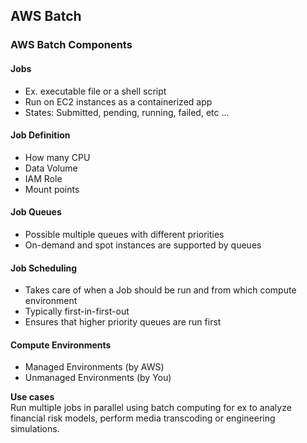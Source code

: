 ## AWS Batch

### AWS Batch Components

#### Jobs
* Ex. executable file or a shell script
* Run on EC2 instances as a containerized app
* States: Submitted, pending, running, failed, etc ...

#### Job Definition
* How many CPU
* Data Volume
* IAM Role
* Mount points

#### Job Queues
* Possible multiple queues with different priorities
* On-demand and spot instances are supported by queues

#### Job Scheduling
* Takes care of when a Job should be run and from which compute environment
* Typically first-in-first-out
* Ensures that higher priority queues are run first

#### Compute Environments
* Managed Environments (by AWS)
* Unmanaged Environments (by You)

**Use cases**  
Run multiple jobs in parallel using batch computing for ex to analyze financial risk models, perform media transcoding or engineering simulations.  

